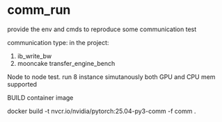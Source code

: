 # comm_run
provide the env and cmds to reproduce some communication test

communication type: in the project:
1. ib_write_bw
2. mooncake transfer_engine_bench

Node to node test. run 8 instance simutanously
both GPU and CPU mem supported

BUILD container image

docker build -t nvcr.io/nvidia/pytorch:25.04-py3-comm -f comm .
